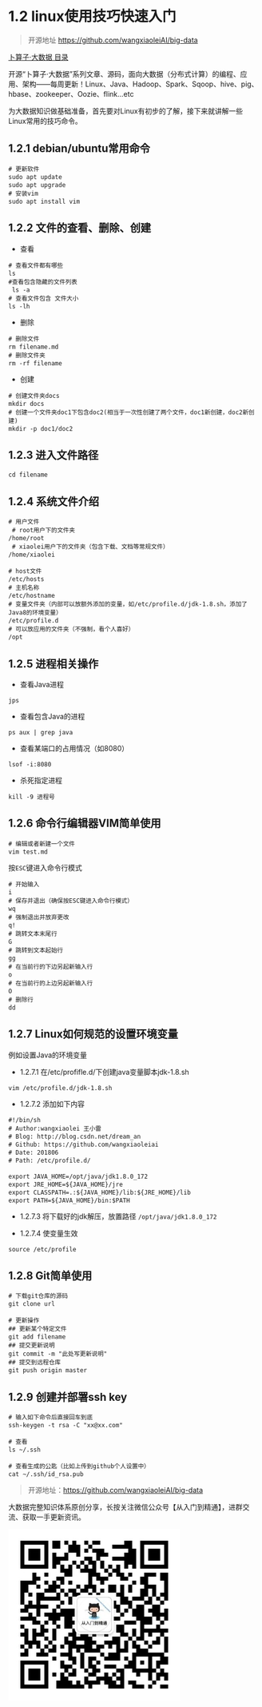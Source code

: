 # 1.2 linux使用技巧快速入门

>开源地址 https://github.com/wangxiaoleiAI/big-data
>
[卜算子·大数据 目录](./../../README.md)
>
开源“卜算子·大数据”系列文章、源码，面向大数据（分布式计算）的编程、应用、架构——每周更新！Linux、Java、Hadoop、Spark、Sqoop、hive、pig、hbase、zookeeper、Oozie、flink...etc

为大数据知识做基础准备，首先要对Linux有初步的了解，接下来就讲解一些Linux常用的技巧命令。

## 1.2.1 debian/ubuntu常用命令

```
# 更新软件
sudo apt update
sudo apt upgrade
# 安装vim
sudo apt install vim
```

## 1.2.2 文件的查看、删除、创建

- 查看
```
# 查看文件都有哪些
ls
#查看包含隐藏的文件列表
 ls -a
# 查看文件包含 文件大小
ls -lh
```

- 删除
```
# 删除文件
rm filename.md
# 删除文件夹
rm -rf filename
```

- 创建
```
# 创建文件夹docs
mkdir docs
# 创建一个文件夹doc1下包含doc2(相当于一次性创建了两个文件，doc1新创建，doc2新创建)
mkdir -p doc1/doc2
```

## 1.2.3 进入文件路径

```
cd filename
```

## 1.2.4 系统文件介绍

```
# 用户文件
 # root用户下的文件夹
/home/root
 # xiaolei用户下的文件夹（包含下载、文档等常规文件）
/home/xiaolei

# host文件
/etc/hosts
# 主机名称
/etc/hostname
# 变量文件夹（内部可以放额外添加的变量，如/etc/profile.d/jdk-1.8.sh，添加了Java8的环境变量）
/etc/profile.d
# 可以放应用的文件夹（不强制，看个人喜好）
/opt
```

## 1.2.5 进程相关操作

- 查看Java进程
```
jps
```

- 查看包含Java的进程
```
ps aux | grep java
```

- 查看某端口的占用情况（如8080）
```
lsof -i:8080
```

- 杀死指定进程
```
kill -9 进程号
```


## 1.2.6 命令行编辑器VIM简单使用
```
# 编辑或者新建一个文件
vim test.md
```
按```ESC```键进入命令行模式
```
# 开始输入
i
# 保存并退出（确保按ESC键进入命令行模式）
wq
# 强制退出并放弃更改
q!
# 跳转文本末尾行
G
# 跳转到文本起始行
gg
# 在当前行的下边另起新输入行
o
# 在当前行的上边另起新输入行
O
# 删除行
dd
```


## 1.2.7 Linux如何规范的设置环境变量

例如设置Java的环境变量

- 1.2.7.1 在/etc/profifle.d/下创建java变量脚本jdk-1.8.sh

```
vim /etc/profile.d/jdk-1.8.sh
```

- 1.2.7.2 添加如下内容

```
#!/bin/sh
# Author:wangxiaolei 王小雷
# Blog: http://blog.csdn.net/dream_an
# Github: https://github.com/wangxiaoleiai
# Date: 201806
# Path: /etc/profile.d/

export JAVA_HOME=/opt/java/jdk1.8.0_172
export JRE_HOME=${JAVA_HOME}/jre
export CLASSPATH=.:${JAVA_HOME}/lib:${JRE_HOME}/lib
export PATH=${JAVA_HOME}/bin:$PATH
```

- 1.2.7.3 将下载好的jdk解压，放置路径 ```/opt/java/jdk1.8.0_172```

- 1.2.7.4 使变量生效

```
source /etc/profile
```

## 1.2.8 Git简单使用

```
# 下载git仓库的源码
git clone url

# 更新操作
## 更新某个特定文件
git add filename
## 提交更新说明
git commit -m "此处写更新说明"
## 提交到远程仓库
git push origin master
```

## 1.2.9 创建并部署ssh key

```
# 输入如下命令后直接回车到底
ssh-keygen -t rsa -C "xx@xx.com"

# 查看
ls ~/.ssh

# 查看生成的公匙（比如上传到github个人设置中）
cat ~/.ssh/id_rsa.pub

```

> 开源地址：https://github.com/wangxiaoleiAI/big-data

大数据完整知识体系原创分享，长按关注微信公众号【从入门到精通】，进群交流、获取一手更新资讯。

![](./../../article/image/user/share/qrcode_for_gh_6932763778ef_344.jpg)
